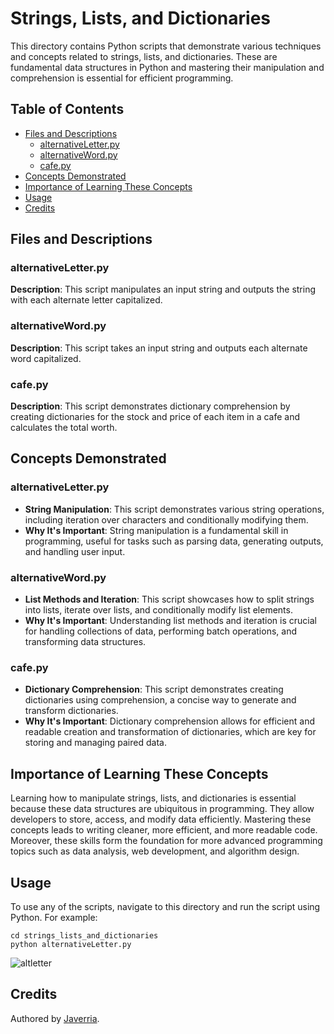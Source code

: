 # Strings, Lists, and Dictionaries

This directory contains Python scripts that demonstrate various techniques and concepts related to strings, lists, and dictionaries. These are fundamental data structures in Python and mastering their manipulation and comprehension is essential for efficient programming.

## Table of Contents
- [Files and Descriptions](#files-and-descriptions)
  - [alternativeLetter.py](#alternativeletterpy)
  - [alternativeWord.py](#alternativewordpy)
  - [cafe.py](#cafepy)
- [Concepts Demonstrated](#concepts-demonstrated)
- [Importance of Learning These Concepts](#importance-of-learning-these-concepts)
- [Usage](#usage)
- [Credits](#credits)

## Files and Descriptions

### alternativeLetter.py
**Description**: This script manipulates an input string and outputs the string with each alternate letter capitalized.

### alternativeWord.py
**Description**: This script takes an input string and outputs each alternate word capitalized.

### cafe.py
**Description**: This script demonstrates dictionary comprehension by creating dictionaries for the stock and price of each item in a cafe and calculates the total worth.

## Concepts Demonstrated

### alternativeLetter.py
- **String Manipulation**: This script demonstrates various string operations, including iteration over characters and conditionally modifying them.
- **Why It's Important**: String manipulation is a fundamental skill in programming, useful for tasks such as parsing data, generating outputs, and handling user input.

### alternativeWord.py
- **List Methods and Iteration**: This script showcases how to split strings into lists, iterate over lists, and conditionally modify list elements.
- **Why It's Important**: Understanding list methods and iteration is crucial for handling collections of data, performing batch operations, and transforming data structures.

### cafe.py
- **Dictionary Comprehension**: This script demonstrates creating dictionaries using comprehension, a concise way to generate and transform dictionaries.
- **Why It's Important**: Dictionary comprehension allows for efficient and readable creation and transformation of dictionaries, which are key for storing and managing paired data.

## Importance of Learning These Concepts

Learning how to manipulate strings, lists, and dictionaries is essential because these data structures are ubiquitous in programming. They allow developers to store, access, and modify data efficiently. Mastering these concepts leads to writing cleaner, more efficient, and more readable code. Moreover, these skills form the foundation for more advanced programming topics such as data analysis, web development, and algorithm design.

## Usage

To use any of the scripts, navigate to this directory and run the script using Python. For example:

    cd strings_lists_and_dictionaries
    python alternativeLetter.py


![altletter](https://github.com/javerria/codingTasks/assets/163902258/6ccb888a-99b1-4adc-95c3-fd82f3302a52)

## Credits

Authored by [Javerria](https://www.linkedin.com/javerria).
